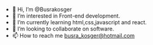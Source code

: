 - 👋 Hi, I’m @Busrakosger
- 👀 I’m interested in Front-end development.
- 🌱 I’m currently learning html,css,javascript and react.
- 💞️ I’m looking to collaborate on software.
- 📫 How to reach me busra_kosger@hotmail.com

<!---
Busrakosger/Busrakosger is a ✨ special ✨ repository because its `README.md` (this file) appears on your GitHub profile.
You can click the Preview link to take a look at your changes.
--->
